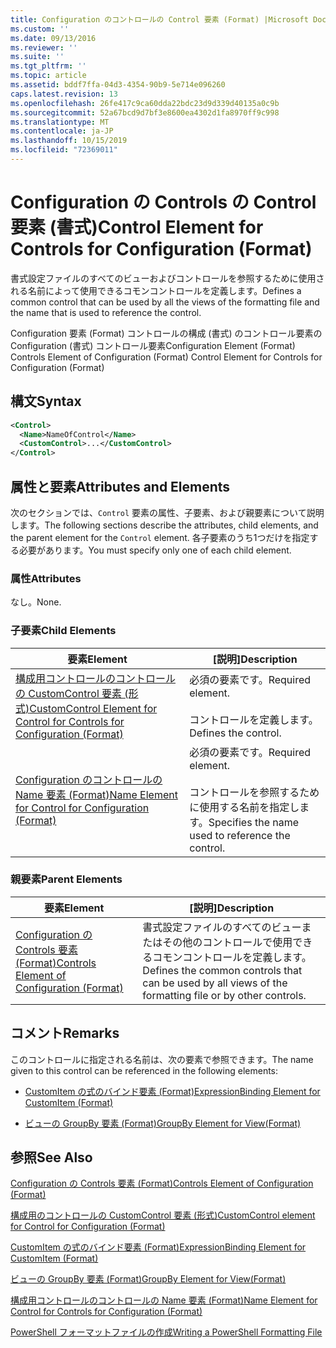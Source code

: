```yaml
---
title: Configuration のコントロールの Control 要素 (Format) |Microsoft Docs
ms.custom: ''
ms.date: 09/13/2016
ms.reviewer: ''
ms.suite: ''
ms.tgt_pltfrm: ''
ms.topic: article
ms.assetid: bddf7ffa-04d3-4354-90b9-5e714e096260
caps.latest.revision: 13
ms.openlocfilehash: 26fe417c9ca60dda22bdc23d9d339d40135a0c9b
ms.sourcegitcommit: 52a67bcd9d7bf3e8600ea4302d1fa8970ff9c998
ms.translationtype: MT
ms.contentlocale: ja-JP
ms.lasthandoff: 10/15/2019
ms.locfileid: "72369011"
---
```

# <a name="control-element-for-controls-for-configuration-format"></a><span data-ttu-id="91c1a-102">Configuration の Controls の Control 要素 (書式)</span><span class="sxs-lookup"><span data-stu-id="91c1a-102">Control Element for Controls for Configuration (Format)</span></span>

<span data-ttu-id="91c1a-103">書式設定ファイルのすべてのビューおよびコントロールを参照するために使用される名前によって使用できるコモンコントロールを定義します。</span><span class="sxs-lookup"><span data-stu-id="91c1a-103">Defines a common control that can be used by all the views of the formatting file and the name that is used to reference the control.</span></span>

<span data-ttu-id="91c1a-104">Configuration 要素 (Format) コントロールの構成 (書式) のコントロール要素の Configuration (書式) コントロール要素</span><span class="sxs-lookup"><span data-stu-id="91c1a-104">Configuration Element (Format) Controls Element of Configuration (Format) Control Element for Controls for Configuration (Format)</span></span>

## <a name="syntax"></a><span data-ttu-id="91c1a-105">構文</span><span class="sxs-lookup"><span data-stu-id="91c1a-105">Syntax</span></span>

```xml
<Control>
  <Name>NameOfControl</Name>
  <CustomControl>...</CustomControl>
</Control>
```

## <a name="attributes-and-elements"></a><span data-ttu-id="91c1a-106">属性と要素</span><span class="sxs-lookup"><span data-stu-id="91c1a-106">Attributes and Elements</span></span>

<span data-ttu-id="91c1a-107">次のセクションでは、`Control` 要素の属性、子要素、および親要素について説明します。</span><span class="sxs-lookup"><span data-stu-id="91c1a-107">The following sections describe the attributes, child elements, and the parent element for the `Control` element.</span></span> <span data-ttu-id="91c1a-108">各子要素のうち1つだけを指定する必要があります。</span><span class="sxs-lookup"><span data-stu-id="91c1a-108">You must specify only one of each child element.</span></span>

### <a name="attributes"></a><span data-ttu-id="91c1a-109">属性</span><span class="sxs-lookup"><span data-stu-id="91c1a-109">Attributes</span></span>

<span data-ttu-id="91c1a-110">なし。</span><span class="sxs-lookup"><span data-stu-id="91c1a-110">None.</span></span>

### <a name="child-elements"></a><span data-ttu-id="91c1a-111">子要素</span><span class="sxs-lookup"><span data-stu-id="91c1a-111">Child Elements</span></span>

|<span data-ttu-id="91c1a-112">要素</span><span class="sxs-lookup"><span data-stu-id="91c1a-112">Element</span></span>|<span data-ttu-id="91c1a-113">[説明]</span><span class="sxs-lookup"><span data-stu-id="91c1a-113">Description</span></span>|
|-------------|-----------------|
|[<span data-ttu-id="91c1a-114">構成用コントロールのコントロールの CustomControl 要素 (形式)</span><span class="sxs-lookup"><span data-stu-id="91c1a-114">CustomControl Element for Control for Controls for Configuration (Format)</span></span>](./customcontrol-element-for-control-for-controls-for-configuration-format.md)|<span data-ttu-id="91c1a-115">必須の要素です。</span><span class="sxs-lookup"><span data-stu-id="91c1a-115">Required element.</span></span><br /><br /> <span data-ttu-id="91c1a-116">コントロールを定義します。</span><span class="sxs-lookup"><span data-stu-id="91c1a-116">Defines the control.</span></span>|
|[<span data-ttu-id="91c1a-117">Configuration のコントロールの Name 要素 (Format)</span><span class="sxs-lookup"><span data-stu-id="91c1a-117">Name Element for Control for Configuration (Format)</span></span>](./name-element-for-control-for-controls-for-configuration-format.md)|<span data-ttu-id="91c1a-118">必須の要素です。</span><span class="sxs-lookup"><span data-stu-id="91c1a-118">Required element.</span></span><br /><br /> <span data-ttu-id="91c1a-119">コントロールを参照するために使用する名前を指定します。</span><span class="sxs-lookup"><span data-stu-id="91c1a-119">Specifies the name used to reference the control.</span></span>|

### <a name="parent-elements"></a><span data-ttu-id="91c1a-120">親要素</span><span class="sxs-lookup"><span data-stu-id="91c1a-120">Parent Elements</span></span>

|<span data-ttu-id="91c1a-121">要素</span><span class="sxs-lookup"><span data-stu-id="91c1a-121">Element</span></span>|<span data-ttu-id="91c1a-122">[説明]</span><span class="sxs-lookup"><span data-stu-id="91c1a-122">Description</span></span>|
|-------------|-----------------|
|[<span data-ttu-id="91c1a-123">Configuration の Controls 要素 (Format)</span><span class="sxs-lookup"><span data-stu-id="91c1a-123">Controls Element of Configuration (Format)</span></span>](./controls-element-for-configuration-format.md)|<span data-ttu-id="91c1a-124">書式設定ファイルのすべてのビューまたはその他のコントロールで使用できるコモンコントロールを定義します。</span><span class="sxs-lookup"><span data-stu-id="91c1a-124">Defines the common controls that can be used by all views of the formatting file or by other controls.</span></span>|

## <a name="remarks"></a><span data-ttu-id="91c1a-125">コメント</span><span class="sxs-lookup"><span data-stu-id="91c1a-125">Remarks</span></span>

<span data-ttu-id="91c1a-126">このコントロールに指定される名前は、次の要素で参照できます。</span><span class="sxs-lookup"><span data-stu-id="91c1a-126">The name given to this control can be referenced in the following elements:</span></span>

- [<span data-ttu-id="91c1a-127">CustomItem の式のバインド要素 (Format)</span><span class="sxs-lookup"><span data-stu-id="91c1a-127">ExpressionBinding Element for CustomItem (Format)</span></span>](./expressionbinding-element-for-customitem-for-controls-for-configuration-format.md)

- [<span data-ttu-id="91c1a-128">ビューの GroupBy 要素 (Format)</span><span class="sxs-lookup"><span data-stu-id="91c1a-128">GroupBy Element for View(Format)</span></span>](./groupby-element-for-view-format.md)

## <a name="see-also"></a><span data-ttu-id="91c1a-129">参照</span><span class="sxs-lookup"><span data-stu-id="91c1a-129">See Also</span></span>

[<span data-ttu-id="91c1a-130">Configuration の Controls 要素 (Format)</span><span class="sxs-lookup"><span data-stu-id="91c1a-130">Controls Element of Configuration (Format)</span></span>](./controls-element-for-configuration-format.md)

[<span data-ttu-id="91c1a-131">構成用のコントロールの CustomControl 要素 (形式)</span><span class="sxs-lookup"><span data-stu-id="91c1a-131">CustomControl element for Control for Configuration (Format)</span></span>](./customcontrol-element-for-control-for-controls-for-configuration-format.md)

[<span data-ttu-id="91c1a-132">CustomItem の式のバインド要素 (Format)</span><span class="sxs-lookup"><span data-stu-id="91c1a-132">ExpressionBinding Element for CustomItem (Format)</span></span>](./expressionbinding-element-for-customitem-for-controls-for-configuration-format.md)

[<span data-ttu-id="91c1a-133">ビューの GroupBy 要素 (Format)</span><span class="sxs-lookup"><span data-stu-id="91c1a-133">GroupBy Element for View(Format)</span></span>](./groupby-element-for-view-format.md)

[<span data-ttu-id="91c1a-134">構成用コントロールのコントロールの Name 要素 (Format)</span><span class="sxs-lookup"><span data-stu-id="91c1a-134">Name Element for Control for Controls for Configuration (Format)</span></span>](./name-element-for-control-for-controls-for-configuration-format.md)

[<span data-ttu-id="91c1a-135">PowerShell フォーマットファイルの作成</span><span class="sxs-lookup"><span data-stu-id="91c1a-135">Writing a PowerShell Formatting File</span></span>](./writing-a-powershell-formatting-file.md)
